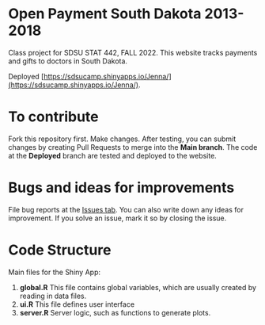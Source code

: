 # Open Payment South Dakota 2013-2018
Class project for SDSU STAT 442, FALL 2022. 
This website tracks payments and gifts to doctors in South Dakota. 

Deployed  [https://sdsucamp.shinyapps.io/Jenna/](https://sdsucamp.shinyapps.io/Jenna/).

# To contribute
Fork this repository first. Make changes. After testing, you can submit changes by creating Pull Requests to merge into the **Main branch**. The code at the **Deployed** branch are tested and deployed to the website.

# Bugs and ideas for improvements
File bug reports at the [Issues tab](https://github.com/gexijin/openPay/issues).  You can also write down any ideas for improvement. If you solve an issue, mark it so by closing the issue.

# Code Structure
Main files for the Shiny App:
1. **global.R**   This file contains global variables, which are usually created by reading in data files.
2. **ui.R**   This file defines user interface
3. **server.R** Server logic, such as functions to generate plots.
